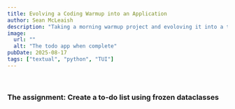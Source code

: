 ```yaml
---
title: Evolving a Coding Warmup into an Application
author: Sean McLeaish
description: "Taking a morning warmup project and evoloving it into a terminal user interface (TUI) application"
image:
  url: ""
  alt: "The todo app when complete"
pubDate: 2025-08-17
tags: ["textual", "python", "TUI"]
---
```


<br/>

### The assignment: Create a to-do list using frozen dataclasses

